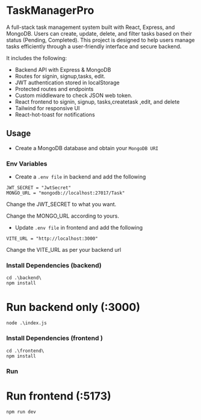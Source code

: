 # TaskManagerPro 

A full-stack task management system built with React, Express, and MongoDB. Users can create, update, delete, and filter tasks based on their status (Pending, Completed). This project is designed to help users manage tasks efficiently through a user-friendly interface and secure backend.


 It includes the following:

- Backend API with Express & MongoDB
- Routes for signin, signup,tasks, edit.
- JWT authentication stored in localStorage
- Protected routes and endpoints
- Custom middleware to check JSON web token.
- React frontend to signin, signup, tasks,createtask ,edit, and delete
- Tailwind for responsive UI
- React-hot-toast for notifications

## Usage

- Create a MongoDB database and obtain your `MongoDB URI`

### Env Variables
  
- Create a `.env file` in backend and add the following

```
JWT_SECRET = "JwtSecret"
MONGO_URL = "mongodb://localhost:27017/Task"
```
Change the JWT_SECRET to what you want.

Change the MONGO_URL according to yours.

- Update `.env file` in frontend and add the following

```
VITE_URL = "http://localhost:3000" 
```
Change the VITE_URL as per your backend url


### Install Dependencies (backend)


```
cd .\backend\
npm install
```
# Run backend only (:3000)
```
node .\index.js
```

### Install Dependencies (frontend )
```
cd .\frontend\
npm install
```
### Run

# Run frontend (:5173)
```
npm run dev
```

